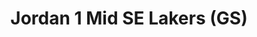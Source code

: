 ---
layout: post
title: "Jordan 1 Mid SE Lakers (GS)"
img: "https://stockx.imgix.net/Air-Jordan-1-Mid-SE-Lakers-GS.png?fit=fill&bg=FFFFFF&w=300&h=214&auto=format,compress&trim=color&q=90&dpr=2&updated_at=1548818138"
release: "# of Sales: 241 "
new: "False"
url: "air-jordan-1-mid-se-lakers-gs"
sec0: "Similar Shoes"
name00: "Jordan 2 Retro Quai 54 (GS)" 
url00: "jordan-2-retro-quai-54-gs"
img00: "Air-Jordan-2-Retro-Quai-54-GS.jpg"
name01: "Jordan 2 Retro Just Don Beach (GS)" 
url01: "jordan-2-retro-just-don-beach-gs"
img01: "Air-Jordan-2-Retro-Just-Don-Beach-GS.jpg"
name02: "Air Force 1 High Wheat 2016 (W)" 
url02: "nike-air-force-1-high-wheat-2016-w"
img02: "Nike-Air-Force-1-High-Wheat-2016-W.png"
name03: "Air Force 1 High PSNY Grey" 
url03: "nike-air-force-1-high-psny-grey"
img03: "Nike-Air-Force-1-High-PSNY-Grey.png"
name04: "Jordan 1 Mid Trooper Bleached Coral (GS)" 
url04: "air-jordan-1-mid-trooper-bleached-coral-gs"
img04: "Air-Jordan-1-Mid-Trooper-Bleached-Coral-GS.png"

sec2: "Higher Tops"
name20: "Air Force 1 High Wheat 2015 (GS)" 
url20: "air-force-1-high-wheat-2015-gs"
img20: "Nike-Air-Force-1-High-Wheat-2015-GS.jpg"
name21: "Air Force 1 High Wheat (2015)" 
url21: "air-force-1-high-wheat-2015"
img21: "Nike-Air-Force-1-High-Wheat-2015.jpg"
name22: "Air Force 1 High Wheat (2016)" 
url22: "nike-air-force-1-high-wheat-2016"
img22: "Nike-Air-Force-1-High-Wheat-2016.png"
name23: "Air Force 1 High Wheat 2016 (W)" 
url23: "nike-air-force-1-high-wheat-2016-w"
img23: "Nike-Air-Force-1-High-Wheat-2016-W.png"
name24: "LeBron 11 NSW King of Miami" 
url24: "lebron-11-nsw-king-of-miami"
img24: "Nike-Lebron-11-NSW-King-of-Miami.jpg"

sec3: "Lower Tops"
name30: "Nike SB Stefan Janoski Skate Mental Pepperoni Pizza" 
url30: "nike-sb-stefan-janoski-skate-mental-pepperoni-pizza"
img30: "Nike-SB-Stefan-Janoski-Skate-Mental-Pepperoni-Pizza.jpg"
name31: "Jordan 1 Retro Low Swooshless Pink" 
url31: "jordan-1-retro-low-swooshless-pink"
img31: "Air-Jordan-1-Retro-Low-Swooshless-Pink.jpg"
name32: "Vans Old Skool Veggie Tan" 
url32: "vans-old-skool-veggie-tan"
img32: "Vans-Old-Skool-Veggie-Tan.png"
name33: "Nike SB Blazer Low AC Numbers Sail" 
url33: "nike-sb-blazer-low-ac-numbers-sail"
img33: "Nike-SB-Blazer-Low-AC-Numbers-Sail.png"
name34: "Converse One Star Ox Golf Le Fleur Burlap" 
url34: "converse-one-star-ox-golf-le-fleur-burlap"
img34: "Converse-One-Star-Ox-Golf-Le-Fleur-Burlap.png"

sec4: "More Red"
name40: "Jordan 2 Retro Quai 54 (GS)" 
url40: "jordan-2-retro-quai-54-gs"
img40: "Air-Jordan-2-Retro-Quai-54-GS.jpg"
name41: "Jordan 2 Retro Just Don Beach (GS)" 
url41: "jordan-2-retro-just-don-beach-gs"
img41: "Air-Jordan-2-Retro-Just-Don-Beach-GS.jpg"
name42: "Nike SB Stefan Janoski Skate Mental Pepperoni Pizza" 
url42: "nike-sb-stefan-janoski-skate-mental-pepperoni-pizza"
img42: "Nike-SB-Stefan-Janoski-Skate-Mental-Pepperoni-Pizza.jpg"
name43: "Air Force 1 High Wheat 2016 (W)" 
url43: "nike-air-force-1-high-wheat-2016-w"
img43: "Nike-Air-Force-1-High-Wheat-2016-W.png"
name44: "adidas Stan Smith Mid Jacquard Pharrell Chalk White" 
url44: "adidas-stan-smith-mid-jacquard-pharrell-chalk-white"
img44: "Adidas-Stan-Smith-Mid-Jacquard-Pharrell-Chalk-White.png"

sec5: "More Blue"
name50: "Nike Dunk SB Low Staple NYC Pigeon" 
url50: "nike-dunk-sb-low-staple-nyc-pigeon"
img50: "Nike-Dunk-SB-Low-Staple-NYC-Pigeon.jpg"
name51: "Nike Dunk SB Low Street Fighter Chun Li" 
url51: "nike-dunk-sb-low-street-fighter-chun-li"
img51: "Nike-Dunk-SB-Low-Street-Fighter-Chun-Li.jpg"
name52: "Nike Dunk SB Low Tweed" 
url52: "nike-dunk-sb-low-tweed"
img52: "Nike-Dunk-SB-Low-Tweed.jpg"
name53: "Kobe 11 Elite Low Master of Innovation" 
url53: "kobe-11-elite-low-master-of-innovation"
img53: "Nike-Kobe-11-Master-Of-Innovation.jpg"
name54: "Kobe 11 Brave Blue" 
url54: "kobe-11-brave-blue"
img54: "Nike-Kobe-11-Brave-Blue.jpg"

sec1: "Matching Streetwear"
name10: "Supreme Payphone Tee Black" 
url10: "supreme-payphone-tee-black"
img10: "products/streetwear/Supreme-Payphone-Tee-Black.jpg"
name11: "Bape Color Camo Mad Face Wide Crewneck Black" 
url11: "bape-color-camo-mad-face-wide-crewneck-black"
img11: "products/streetwear/Bape-Color-Camo-Mad-Face-Wide-Crewneck-Black-2.jpg"
name12: "Kith Nike Swoosh Hoodie Black" 
url12: "kith-nike-swoosh-hoodie-black"
img12: "products/streetwear/Kith-Nike-Swoosh-Hoodie-Black.jpg"
name13: "Bape Boa 1st Camo Big Ape Head Tee Black/Green" 
url13: "bape-boa-1st-camo-big-ape-head-tee-black-green"
img13: "products/streetwear/Bape-Boa-1st-Camo-Big-Ape-Head-Tee-Black-Green-2.jpg"
name14: "Supreme Pique Crewneck (FW18) Black" 
url14: "supreme-pique-crewneck-fw18-black"
img14: "products/streetwear/Supreme-Pique-Crewneck-Black-1.jpg"

---